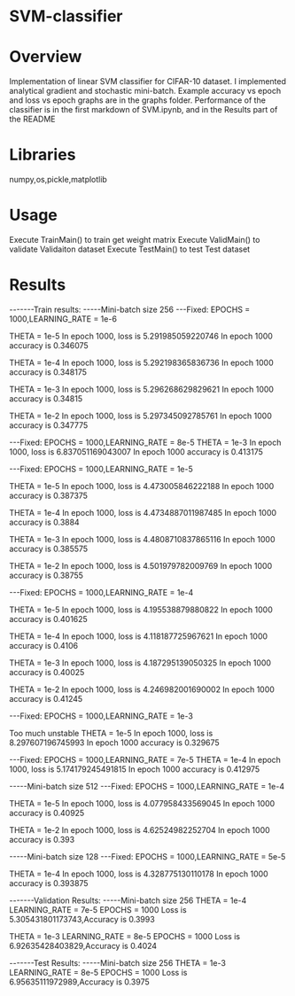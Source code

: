 # SVM-classifier

# Overview
Implementation of linear SVM classifier for CIFAR-10 dataset. I implemented analytical gradient and stochastic mini-batch.
Example accuracy vs epoch and loss vs epoch graphs are in the graphs folder.
Performance of the classifier is in the first markdown of SVM.ipynb, and in the Results part of the README

# Libraries
numpy,os,pickle,matplotlib

# Usage
Execute TrainMain() to train get weight matrix
Execute ValidMain() to validate Validaiton dataset
Execute TestMain() to test Test dataset

# Results
-------Train results:
-----Mini-batch size 256
---Fixed: EPOCHS = 1000,LEARNING_RATE = 1e-6

THETA = 1e-5
In epoch 1000, loss is 5.291985059220746
In epoch 1000 accuracy is 0.346075

THETA = 1e-4
In epoch 1000, loss is 5.292198365836736
In epoch 1000 accuracy is 0.348175

THETA = 1e-3
In epoch 1000, loss is 5.296268629829621
In epoch 1000 accuracy is 0.34815

THETA = 1e-2
In epoch 1000, loss is 5.297345092785761
In epoch 1000 accuracy is 0.347775



---Fixed: EPOCHS = 1000,LEARNING_RATE = 8e-5
THETA = 1e-3
In epoch 1000, loss is 6.837051169043007
In epoch 1000 accuracy is 0.413175



---Fixed: EPOCHS = 1000,LEARNING_RATE = 1e-5

THETA = 1e-5
In epoch 1000, loss is 4.473005846222188
In epoch 1000 accuracy is 0.387375

THETA = 1e-4
In epoch 1000, loss is 4.4734887011987485
In epoch 1000 accuracy is 0.3884

THETA = 1e-3
In epoch 1000, loss is 4.4808710837865116
In epoch 1000 accuracy is 0.385575

THETA = 1e-2
In epoch 1000, loss is 4.501979782009769
In epoch 1000 accuracy is 0.38755



---Fixed: EPOCHS = 1000,LEARNING_RATE = 1e-4

THETA = 1e-5
In epoch 1000, loss is 4.195538879880822
In epoch 1000 accuracy is 0.401625

THETA = 1e-4
In epoch 1000, loss is 4.118187725967621
In epoch 1000 accuracy is 0.4106

THETA = 1e-3
In epoch 1000, loss is 4.187295139050325
In epoch 1000 accuracy is 0.40025

THETA = 1e-2
In epoch 1000, loss is 4.246982001690002
In epoch 1000 accuracy is 0.41245



---Fixed: EPOCHS = 1000,LEARNING_RATE = 1e-3

Too much unstable
THETA = 1e-5
In epoch 1000, loss is 8.297607196745993
In epoch 1000 accuracy is 0.329675

---Fixed: EPOCHS = 1000,LEARNING_RATE = 7e-5
THETA = 1e-4
In epoch 1000, loss is 5.174179245491815
In epoch 1000 accuracy is 0.412975

-----Mini-batch size 512
---Fixed: EPOCHS = 1000,LEARNING_RATE = 1e-4

THETA = 1e-5
In epoch 1000, loss is 4.077958433569045
In epoch 1000 accuracy is 0.40925

THETA = 1e-2
In epoch 1000, loss is 4.62524982252704
In epoch 1000 accuracy is 0.393

-----Mini-batch size 128
---Fixed: EPOCHS = 1000,LEARNING_RATE = 5e-5

THETA = 1e-4
In epoch 1000, loss is 4.328775130110178
In epoch 1000 accuracy is 0.393875

-------Validation Results:
-----Mini-batch size 256
THETA = 1e-4
LEARNING_RATE = 7e-5
EPOCHS = 1000
Loss is 5.305431801173743,Accuracy is 0.3993

THETA = 1e-3
LEARNING_RATE = 8e-5
EPOCHS = 1000
Loss is 6.92635428403829,Accuracy is 0.4024

-------Test Results:
-----Mini-batch size 256
THETA = 1e-3
LEARNING_RATE = 8e-5
EPOCHS = 1000
Loss is 6.95635111972989,Accuracy is 0.3975

